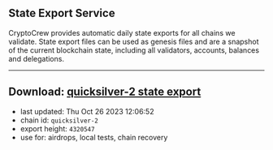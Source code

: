 ## State Export Service
CryptoCrew provides automatic daily state exports for all chains we validate. State export files can be used as genesis files and are a snapshot of the current blockchain state, including all validators, accounts, balances and delegations.

---
**Download: [quicksilver-2 state export](https://dl.ccvalidators.com/SERVICE/quicksilver/quicksilver-2_export_4320547.json)**
---

- last updated: Thu Oct 26 2023 12:06:52
- chain id: `quicksilver-2`
- export height: `4320547`
- use for: airdrops, local tests, chain recovery
